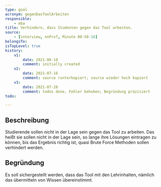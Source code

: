 ```yaml
---
type: goal
acronym: gegenDasToolArbeiten
responsible:
    - mba
title: Verhindern, dass Studenten gegen das Tool arbeiten.
source:
    - [interview, nnProf, Minute 00-50-16]
belongsTo: 
isTopLevel: true
history:
    v1:
        date: 2021-06-18
        comment: initially created
    v2:
        date: 2021-07-16
        comment: source runterkopiert; source wieder hoch kopiert
    v3: 
        date: 2021-07-28
        comment: todos done, Fehler behoben; Begründung präzisiert
todo:

---
```


## Beschreibung

Studierende sollen nicht in der Lage sein gegen das Tool zu arbeiten. Das heißt sie sollen nicht in der Lage sein, so lange ihre Lösungen eintragen zu können, bis das Ergebnis richtig ist, quasi Brute Force Methoden sollen verhindert werden.

## Begründung

Es soll sichergestellt werden, dass das Tool mit den Lehrinhalten, nämlich das übermitteln von Wissen übereinstimmt.
 
